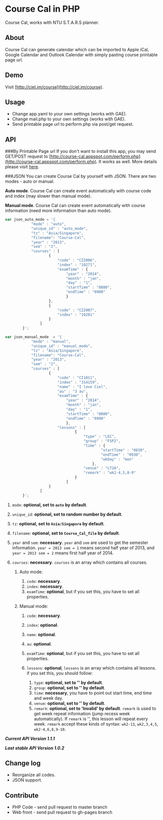Course Cal in PHP
======

Course Cal, works with NTU S.T.A.R.S planner.

## About
Course Cal can generate calendar which can be imported to Apple iCal, Google Calendar and Outlook Calendar with simply pasting course printable page url.

## Demo
Visit [http://ciel.im/course](http://ciel.im/course).

## Usage
* Change app.yaml to your own settings (works with GAE).
* Change mail.php to your own settings (works with GAE).
* Send printable page url to perform.php via post/get request.

## API

###By Printable Page url
If you don't want to install this app, you may send GET/POST request to [http://course-cal.appspot.com/perform.php](http://course-cal.appspot.com/perform.php). It works as well. More details please visit [here](https://github.com/imwithye/course/blob/gh-pages/index.html).

###JSON
You can create Course Cal by yourself with JSON. There are two modes - auto or manual.

**Auto mode**. Course Cal can create event automatically with course code and index (may slower than manual mode).

**Manual mode**. Course Cal can create event automatically with course information (need more information than auto mode).

```JavaScript
var json_auto_mode = '{
			"mode" : "auto",
			"unique_id" : "auto_mode",
			"tz" : "Asia/Singapore",
			"filename": "Course-Cal",
			"year" : "2013",
			"sem" : "2",
			"courses" : [
					{
						"code" : "CZ2006",
						"index" : "10271",
						"examTime" : {
							"year" : "2014",
							"month" : "jan",
							"day" : "1",
							"startTime" : "0800",
							"endTime" : "0900"
							}
					},
					{
						"code" : "CZ2007",
						"index" : "10281"
					}
				]
		}';

var json_manual_mode  = '{
			"mode" : "manual",
			"unique_id" : "manual_mode",
			"tz" : "Asia/Singapore",
			"filename": "Course-Cal",
			"year" : "2013",
			"sem" : "2",
			"courses" : [
					{
						"code" : "CI1011",
						"index" : "314159",
						"name" : "I love Ciel",
						"au" : "3 au",
						"examTime" : {
							"year" : "2014",
							"month" : "jan",
							"day" : "1",
							"startTime" : "0800",
							"endTime" : "0900"
							},
						"lessons" : [
								{
									"type" : "LEC",
									"group" : "FSP2",
									"time" : {
											"startTime" : "0830",
											"endTime" : "0930",
											"wkDay" : "mon"
										},
									"venue" : "LT2A",
									"remark" : "wk2-4,5,8-9"
								}
							]
					}
				]
		}';
```

1. `mode`: **optional, set to `auto` by default**.
2. `unique_id`: **optional, set to random number by default**.
3. `tz`: **optional, set to `Asia/Singapore` by default**.
4. `filename`: **optional, set to `Course_Cal_file` by default**.
5. `year` and `sem`: **necessary**. `year` and `sem` are used to get the semester information. `year = 2013 sem = 1` means second half year of 2013, and `year = 2013 sem = 2` means first half year of 2014.
6. `courses`: **necessary**. `courses` is an array which contains all courses.

	1. Auto mode:
		
		1. `code`: **necessary**.
		2. `index`: **necessary**.
		3. `examTime`: **optional**, but if you set this, you have to set all properties.
	
	2. Manual mode:
		
		1. `code`: **necessary**.
		2. `index`: **optional**.
		3. `name`: **optional**.
		4. `au`: **optional**.
		5. `examTime`: **optional**, but if you set this, you have to set all properties.
		6. `lessons`: **optional**, `lessons` is an array which contains all lessons. if you set this, you should follow:
		
			1. `type`: **optional, set to '' by default**.
			2. `group`: **optional, set to '' by default**.
			3. `time`: **necessary**, you have to point out start time, end time and week day.
			4. `venue`: **optional, set to '' by default**.
			5. `remark`: **optional, set to 'Invalid' by default**. `remark` is used to get week repeat information (jump recess week automatically). If `remark` is '', this lesson will repeat every week. `remark` accept these kinds of syntax: `wk2-13`, `wk2,3,4,5`, `wk2-4,6,8,9-10`.

***Current API Version 1.1.1***

***Last stable API Version 1.0.2***

## Change log
* Reorganize all codes.
* JSON support.

## Contribute
* PHP Code - send pull request to master branch
* Web front - send pull request to gh-pages branch